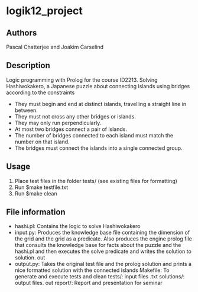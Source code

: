 logik12_project
===============

Authors
---
Pascal Chatterjee and Joakim Carselind

Description
---
Logic programming with Prolog for the course ID2213. Solving Hashiwokakero, a Japanese puzzle about connecting islands using bridges according to the constraints

* They must begin and end at distinct islands, travelling a straight line in between.
* They must not cross any other bridges or islands.
* They may only run perpendicularly.
* At most two bridges connect a pair of islands.
* The number of bridges connected to each island must match the number on that island.
* The bridges must connect the islands into a single connected group.

Usage
---
1. Place test files in the folder tests/ (see existing files for formatting)
2. Run $make testfile.txt
3. Run $make clean

File information
---
* hashi.pl: 	Contains the logic to solve Hashiwokakero
* input.py: 	Produces the knowledge base file containing the dimension of the grid and 				  the grid as a predicate. Also produces the engine prolog file that 						consults the knowledge base for facts about the puzzle and the hashi.pl 				and then executes the solve predicate and writes the solution to solution.				  out
* output.py: 	Takes the original test file and the prolog solution and prints a nice 					formatted solution with the connected islands
Makefile: 		To generate and execute tests and clean
tests/: 		input files .txt
solutions/: 	output files. out
report/: 		Report and presentation for seminar